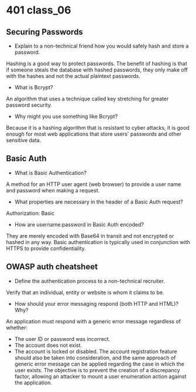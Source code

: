 # 401 class_06

## Securing Passwords
- Explain to a non-technical friend how you would safely hash and store a password.

Hashing is a good way to protect passwords. The benefit of hashing is that if someone steals the database with hashed passwords, they only make off with the hashes and not the actual plaintext passwords.

- What is Bcrypt?

An algorithm that uses a technique called key stretching for greater password security.

- Why might you use something like Bcrypt?

Because it is a hashing algorithm that is resistant to cyber attacks, it is good enough for most web applications that store users' passwords and other sensitive data.

## Basic Auth
- What is Basic Authentication?

A method for an HTTP user agent (web browser) to provide a user name and password when making a request.

- What properties are necessary in the header of a Basic Auth request?

Authorization: Basic <credentials>

- How are username:password in Basic Auth encoded?

They are merely encoded with Base64 in transit and not encrypted or hashed in any way. Basic authentication is typically used in conjunction with HTTPS to provide confidentiality.

## OWASP auth cheatsheet
- Define the authentication process to a non-technical recruiter.

Verify that an individual, entity or website is whom it claims to be.

- How should your error messaging respond (both HTTP and HTML)? Why?

An application must respond with a generic error message regardless of whether:
  - The user ID or password was incorrect.
  - The account does not exist.
  - The account is locked or disabled.
The account registration feature should also be taken into consideration, and the same approach of generic error message can be applied regarding the case in which the user exists. The objective is to prevent the creation of a discrepancy factor, allowing an attacker to mount a user enumeration action against the application.
